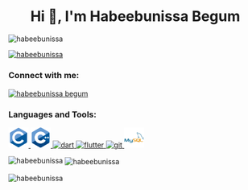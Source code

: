 <h1 align="center">Hi 👋, I'm Habeebunissa Begum</h1>
<p align="left"> <img src="https://komarev.com/ghpvc/?username=habeebunissa&label=Profile%20views&color=0e75b6&style=flat" alt="habeebunissa" /> </p>

<p align="left"> <a href="https://github.com/ryo-ma/github-profile-trophy"><img src="https://github-profile-trophy.vercel.app/?username=habeebunissa" alt="habeebunissa" /></a> </p>

<h3 align="left">Connect with me:</h3>
<p align="left">
<a href="https://linkedin.com/in/habeebunissa begum" target="blank"><img align="center" src="https://raw.githubusercontent.com/rahuldkjain/github-profile-readme-generator/master/src/images/icons/Social/linked-in-alt.svg" alt="habeebunissa begum" height="30" width="40" /></a>
</p>

<h3 align="left">Languages and Tools:</h3>
<p align="left"> <a href="https://www.cprogramming.com/" target="_blank" rel="noreferrer"> <img src="https://raw.githubusercontent.com/devicons/devicon/master/icons/c/c-original.svg" alt="c" width="40" height="40"/> </a> <a href="https://www.w3schools.com/cpp/" target="_blank" rel="noreferrer"> <img src="https://raw.githubusercontent.com/devicons/devicon/master/icons/cplusplus/cplusplus-original.svg" alt="cplusplus" width="40" height="40"/> </a> <a href="https://dart.dev" target="_blank" rel="noreferrer"> <img src="https://www.vectorlogo.zone/logos/dartlang/dartlang-icon.svg" alt="dart" width="40" height="40"/> </a> <a href="https://flutter.dev" target="_blank" rel="noreferrer"> <img src="https://www.vectorlogo.zone/logos/flutterio/flutterio-icon.svg" alt="flutter" width="40" height="40"/> </a> <a href="https://git-scm.com/" target="_blank" rel="noreferrer"> <img src="https://www.vectorlogo.zone/logos/git-scm/git-scm-icon.svg" alt="git" width="40" height="40"/> </a> <a href="https://www.mysql.com/" target="_blank" rel="noreferrer"> <img src="https://raw.githubusercontent.com/devicons/devicon/master/icons/mysql/mysql-original-wordmark.svg" alt="mysql" width="40" height="40"/> </a> </p>

<p><img align="left" src="https://github-readme-stats.vercel.app/api/top-langs?username=habeebunissa&show_icons=true&locale=en&layout=compact" alt="habeebunissa" /></p>

<p>&nbsp;<img align="center" src="https://github-readme-stats.vercel.app/api?username=habeebunissa&show_icons=true&locale=en" alt="habeebunissa" /></p>

<p><img align="center" src="https://github-readme-streak-stats.herokuapp.com/?user=habeebunissa&" alt="habeebunissa" /></p>

